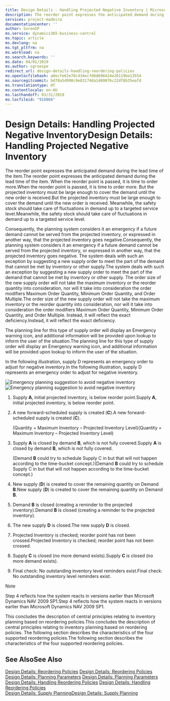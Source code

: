 ```yaml
---
title: Design Details - Handling Projected Negative Inventory | Microsoft Docs
description: The reorder point expresses the anticipated demand during the lead time of the item. When the reorder point is passed, it is time to order more. But the projected inventory must be large enough to cover the demand until the new order is received. Meanwhile, the safety stock should take care of fluctuations in demand up to a targeted service level.
services: project-madeira
documentationcenter: ''
author: SorenGP
ms.service: dynamics365-business-central
ms.topic: article
ms.devlang: na
ms.tgt_pltfrm: na
ms.workload: na
ms.search.keywords: ''
ms.date: 04/01/2019
ms.author: sgroespe
redirect_url: design-details-handling-reordering-policies
ms.openlocfilehash: a0ecfe62e70c434ecfd6d698424e20119be13554
ms.sourcegitcommit: bd78a5d990c9e83174da1409076c22df8b35eafd
ms.translationtype: HT
ms.contentlocale: en-AU
ms.lasthandoff: 03/31/2019
ms.locfileid: "918866"
---
```

# <a name="design-details-handling-projected-negative-inventory"></a><span data-ttu-id="6fcd0-106">Design Details: Handling Projected Negative Inventory</span><span class="sxs-lookup"><span data-stu-id="6fcd0-106">Design Details: Handling Projected Negative Inventory</span></span>
<span data-ttu-id="6fcd0-107">The reorder point expresses the anticipated demand during the lead time of the item.</span><span class="sxs-lookup"><span data-stu-id="6fcd0-107">The reorder point expresses the anticipated demand during the lead time of the item.</span></span> <span data-ttu-id="6fcd0-108">When the reorder point is passed, it is time to order more.</span><span class="sxs-lookup"><span data-stu-id="6fcd0-108">When the reorder point is passed, it is time to order more.</span></span> <span data-ttu-id="6fcd0-109">But the projected inventory must be large enough to cover the demand until the new order is received.</span><span class="sxs-lookup"><span data-stu-id="6fcd0-109">But the projected inventory must be large enough to cover the demand until the new order is received.</span></span> <span data-ttu-id="6fcd0-110">Meanwhile, the safety stock should take care of fluctuations in demand up to a targeted service level.</span><span class="sxs-lookup"><span data-stu-id="6fcd0-110">Meanwhile, the safety stock should take care of fluctuations in demand up to a targeted service level.</span></span>  

 <span data-ttu-id="6fcd0-111">Consequently, the planning system considers it an emergency if a future demand cannot be served from the projected inventory, or expressed in another way, that the projected inventory goes negative.</span><span class="sxs-lookup"><span data-stu-id="6fcd0-111">Consequently, the planning system considers it an emergency if a future demand cannot be served from the projected inventory, or expressed in another way, that the projected inventory goes negative.</span></span> <span data-ttu-id="6fcd0-112">The system deals with such an exception by suggesting a new supply order to meet the part of the demand that cannot be met by inventory or other supply.</span><span class="sxs-lookup"><span data-stu-id="6fcd0-112">The system deals with such an exception by suggesting a new supply order to meet the part of the demand that cannot be met by inventory or other supply.</span></span> <span data-ttu-id="6fcd0-113">The order size of the new supply order will not take the maximum inventory or the reorder quantity into consideration, nor will it take into consideration the order modifiers Maximum Order Quantity, Minimum Order Quantity, and Order Multiple.</span><span class="sxs-lookup"><span data-stu-id="6fcd0-113">The order size of the new supply order will not take the maximum inventory or the reorder quantity into consideration, nor will it take into consideration the order modifiers Maximum Order Quantity, Minimum Order Quantity, and Order Multiple.</span></span> <span data-ttu-id="6fcd0-114">Instead, it will reflect the exact deficiency.</span><span class="sxs-lookup"><span data-stu-id="6fcd0-114">Instead, it will reflect the exact deficiency.</span></span>  

 <span data-ttu-id="6fcd0-115">The planning line for this type of supply order will display an Emergency warning icon, and additional information will be provided upon lookup to inform the user of the situation.</span><span class="sxs-lookup"><span data-stu-id="6fcd0-115">The planning line for this type of supply order will display an Emergency warning icon, and additional information will be provided upon lookup to inform the user of the situation.</span></span>  

 <span data-ttu-id="6fcd0-116">In the following illustration, supply D represents an emergency order to adjust for negative inventory.</span><span class="sxs-lookup"><span data-stu-id="6fcd0-116">In the following illustration, supply D represents an emergency order to adjust for negative inventory.</span></span>  

 <span data-ttu-id="6fcd0-117">![Emergency planning suggestion to avoid negative inventory](media/nav_app_supply_planning_2_negative_inventory.png "Emergency planning suggestion to avoid negative inventory")</span><span class="sxs-lookup"><span data-stu-id="6fcd0-117">![Emergency planning suggestion to avoid negative inventory](media/nav_app_supply_planning_2_negative_inventory.png "Emergency planning suggestion to avoid negative inventory")</span></span>  

1.  <span data-ttu-id="6fcd0-118">Supply **A**, initial projected inventory, is below reorder point.</span><span class="sxs-lookup"><span data-stu-id="6fcd0-118">Supply **A**, initial projected inventory, is below reorder point.</span></span>  
2.  <span data-ttu-id="6fcd0-119">A new forward-scheduled supply is created (**C**).</span><span class="sxs-lookup"><span data-stu-id="6fcd0-119">A new forward-scheduled supply is created (**C**).</span></span>  

     <span data-ttu-id="6fcd0-120">(Quantity = Maximum Inventory – Projected Inventory Level)</span><span class="sxs-lookup"><span data-stu-id="6fcd0-120">(Quantity = Maximum Inventory – Projected Inventory Level)</span></span>  
3.  <span data-ttu-id="6fcd0-121">Supply **A** is closed by demand **B**, which is not fully covered.</span><span class="sxs-lookup"><span data-stu-id="6fcd0-121">Supply **A** is closed by demand **B**, which is not fully covered.</span></span>  

     <span data-ttu-id="6fcd0-122">(Demand **B** could try to schedule Supply C in but that will not happen according to the time-bucket concept.)</span><span class="sxs-lookup"><span data-stu-id="6fcd0-122">(Demand **B** could try to schedule Supply C in but that will not happen according to the time-bucket concept.)</span></span>  
4.  <span data-ttu-id="6fcd0-123">New supply (**D**) is created to cover the remaining quantity on Demand **B**.</span><span class="sxs-lookup"><span data-stu-id="6fcd0-123">New supply (**D**) is created to cover the remaining quantity on Demand **B**.</span></span>  
5.  <span data-ttu-id="6fcd0-124">Demand **B** is closed (creating a reminder to the projected inventory).</span><span class="sxs-lookup"><span data-stu-id="6fcd0-124">Demand **B** is closed (creating a reminder to the projected inventory).</span></span>  
6.  <span data-ttu-id="6fcd0-125">The new supply **D** is closed.</span><span class="sxs-lookup"><span data-stu-id="6fcd0-125">The new supply **D** is closed.</span></span>  
7.  <span data-ttu-id="6fcd0-126">Projected Inventory is checked; reorder point has not been crossed.</span><span class="sxs-lookup"><span data-stu-id="6fcd0-126">Projected Inventory is checked; reorder point has not been crossed.</span></span>  
8.  <span data-ttu-id="6fcd0-127">Supply **C** is closed (no more demand exists).</span><span class="sxs-lookup"><span data-stu-id="6fcd0-127">Supply **C** is closed (no more demand exists).</span></span>  
9. <span data-ttu-id="6fcd0-128">Final check: No outstanding inventory level reminders exist.</span><span class="sxs-lookup"><span data-stu-id="6fcd0-128">Final check: No outstanding inventory level reminders exist.</span></span>  

> [!NOTE]  
>  <span data-ttu-id="6fcd0-129">Step 4 reflects how the system reacts in versions earlier than Microsoft Dynamics NAV 2009 SP1.</span><span class="sxs-lookup"><span data-stu-id="6fcd0-129">Step 4 reflects how the system reacts in versions earlier than Microsoft Dynamics NAV 2009 SP1.</span></span>  

 <span data-ttu-id="6fcd0-130">This concludes the description of central principles relating to inventory planning based on reordering policies.</span><span class="sxs-lookup"><span data-stu-id="6fcd0-130">This concludes the description of central principles relating to inventory planning based on reordering policies.</span></span> <span data-ttu-id="6fcd0-131">The following section describes the characteristics of the four supported reordering policies.</span><span class="sxs-lookup"><span data-stu-id="6fcd0-131">The following section describes the characteristics of the four supported reordering policies.</span></span>  

## <a name="see-also"></a><span data-ttu-id="6fcd0-132">See Also</span><span class="sxs-lookup"><span data-stu-id="6fcd0-132">See Also</span></span>  
 <span data-ttu-id="6fcd0-133">[Design Details: Reordering Policies](design-details-reordering-policies.md) </span><span class="sxs-lookup"><span data-stu-id="6fcd0-133">[Design Details: Reordering Policies](design-details-reordering-policies.md) </span></span>  
 <span data-ttu-id="6fcd0-134">[Design Details: Planning Parameters](design-details-planning-parameters.md) </span><span class="sxs-lookup"><span data-stu-id="6fcd0-134">[Design Details: Planning Parameters](design-details-planning-parameters.md) </span></span>  
 <span data-ttu-id="6fcd0-135">[Design Details: Handling Reordering Policies](design-details-handling-reordering-policies.md) </span><span class="sxs-lookup"><span data-stu-id="6fcd0-135">[Design Details: Handling Reordering Policies](design-details-handling-reordering-policies.md) </span></span>  
 [<span data-ttu-id="6fcd0-136">Design Details: Supply Planning</span><span class="sxs-lookup"><span data-stu-id="6fcd0-136">Design Details: Supply Planning</span></span>](design-details-supply-planning.md)
